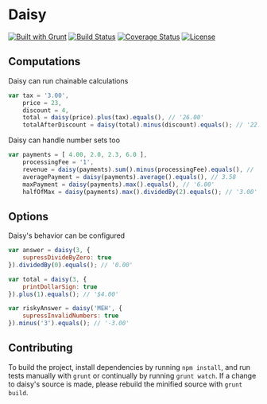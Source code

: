 # Daisy

[![Built with Grunt](http://cdn.gruntjs.com/builtwith.png)](http://gruntjs.com/) [![Build Status](http://travis-ci.org/arecker/Daisy.svg?branch=master)](http://travis-ci.org/arecker/Daisy) [![Coverage Status](http://coveralls.io/repos/arecker/Daisy/badge.svg?branch=master)](https://coveralls.io/r/arecker/Daisy?branch=master) [![License](http://img.shields.io/:license-mit-blue.svg)](https://github.com/arecker/Daisy/blob/master/LICENSE)

## Computations

Daisy can run chainable calculations

```javascript
var tax = '3.00',
	price = 23,
	discount = 4,
	total = daisy(price).plus(tax).equals(), // '26.00'
	totalAfterDiscount = daisy(total).minus(discount).equals(); // '22.00'
```

Daisy can handle number sets too

```javascript
var payments = [ 4.00, 2.0, 2.3, 6.0 ],
	processingFee = '1',
	revenue = daisy(payments).sum().minus(processingFee).equals(), // '13.30'
	averagePayment = daisy(payments).average().equals(), // 3.58
	maxPayment = daisy(payments).max().equals(), // '6.00'
	halfOfMax = daisy(payments).max().dividedBy(2).equals(); // '3.00'
```

## Options

Daisy's behavior can be configured

```javascript
var answer = daisy(3, { 
	supressDivideByZero: true 
}).dividedBy(0).equals(); // '0.00'

var total = daisy(3, { 
	printDollarSign: true 
}).plus(1).equals(); // '$4.00'

var riskyAnswer = daisy('MEH', { 
	supressInvalidNumbers: true 
}).minus('3').equals(); // '-3.00'
```

## Contributing

To build the project, install dependencies by running ```npm install```, and run tests manually with ```grunt``` or continually by running ```grunt watch```.  If a change to daisy's source is made, please rebuild the minified source with ```grunt build```.